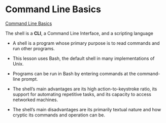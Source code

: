 # Command Line Basics

[Command Line Basics](https://swcarpentry.github.io/shell-novice/)

The shell is a **CLI**, a Command Line Interface, and a scripting language

- A shell is a program whose primary purpose is to read commands and run other programs.

- This lesson uses Bash, the default shell in many implementations of Unix.

- Programs can be run in Bash by entering commands at the command-line prompt.

- The shell’s main advantages are its high action-to-keystroke ratio, its support for automating repetitive tasks, and its capacity to access networked machines.

- The shell’s main disadvantages are its primarily textual nature and how cryptic its commands and operation can be.
